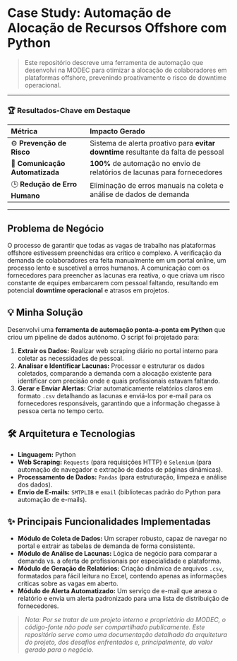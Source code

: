 # Case Study: Automação de Alocação de Recursos Offshore com Python

> Este repositório descreve uma ferramenta de automação que desenvolvi na MODEC para otimizar a alocação de colaboradores em plataformas offshore, prevenindo proativamente o risco de downtime operacional.

---

### 🏆 **Resultados-Chave em Destaque**

| Métrica | Impacto Gerado |
| :--- | :--- |
| ⚙️ **Prevenção de Risco** | Sistema de alerta proativo para **evitar downtime** resultante da falta de pessoal |
| 📧 **Comunicação Automatizada** | **100%** de automação no envio de relatórios de lacunas para fornecedores |
| 🕒 **Redução de Erro Humano** | Eliminação de erros manuais na coleta e análise de dados de demanda |

---

## Problema de Negócio

O processo de garantir que todas as vagas de trabalho nas plataformas offshore estivessem preenchidas era crítico e complexo. A verificação da demanda de colaboradores era feita manualmente em um portal online, um processo lento e suscetível a erros humanos. A comunicação com os fornecedores para preencher as lacunas era reativa, o que criava um risco constante de equipes embarcarem com pessoal faltando, resultando em potencial **downtime operacional** e atrasos em projetos.

## 💡 Minha Solução

Desenvolvi uma **ferramenta de automação ponta-a-ponta em Python** que criou um pipeline de dados autônomo. O script foi projetado para:

1.  **Extrair os Dados:** Realizar web scraping diário no portal interno para coletar as necessidades de pessoal.
2.  **Analisar e Identificar Lacunas:** Processar e estruturar os dados coletados, comparando a demanda com a alocação existente para identificar com precisão onde e quais profissionais estavam faltando.
3.  **Gerar e Enviar Alertas:** Criar automaticamente relatórios claros em formato `.csv` detalhando as lacunas e enviá-los por e-mail para os fornecedores responsáveis, garantindo que a informação chegasse à pessoa certa no tempo certo.

## 🛠️ Arquitetura e Tecnologias

- **Linguagem:** Python
- **Web Scraping:** `Requests` (para requisições HTTP) e `Selenium` (para automação de navegador e extração de dados de páginas dinâmicas).
- **Processamento de Dados:** `Pandas` (para estruturação, limpeza e análise dos dados).
- **Envio de E-mails:** `SMTPLIB` e `email` (bibliotecas padrão do Python para automação de e-mails).

## ✨ Principais Funcionalidades Implementadas

- **Módulo de Coleta de Dados:** Um scraper robusto, capaz de navegar no portal e extrair as tabelas de demanda de forma consistente.
- **Módulo de Análise de Lacunas:** Lógica de negócio para comparar a demanda vs. a oferta de profissionais por especialidade e plataforma.
- **Módulo de Geração de Relatórios:** Criação dinâmica de arquivos `.csv`, formatados para fácil leitura no Excel, contendo apenas as informações críticas sobre as vagas em aberto.
- **Módulo de Alerta Automatizado:** Um serviço de e-mail que anexa o relatório e envia um alerta padronizado para uma lista de distribuição de fornecedores.

> *Nota: Por se tratar de um projeto interno e proprietário da MODEC, o código-fonte não pode ser compartilhado publicamente. Este repositório serve como uma documentação detalhada da arquitetura do projeto, dos desafios enfrentados e, principalmente, do valor gerado para o negócio.*
